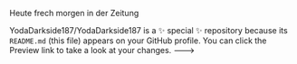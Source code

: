 Heute frech morgen in der Zeitung

YodaDarkside187/YodaDarkside187 is a ✨ special ✨ repository because its `README.md` (this file) appears on your GitHub profile.
You can click the Preview link to take a look at your changes.
--->
